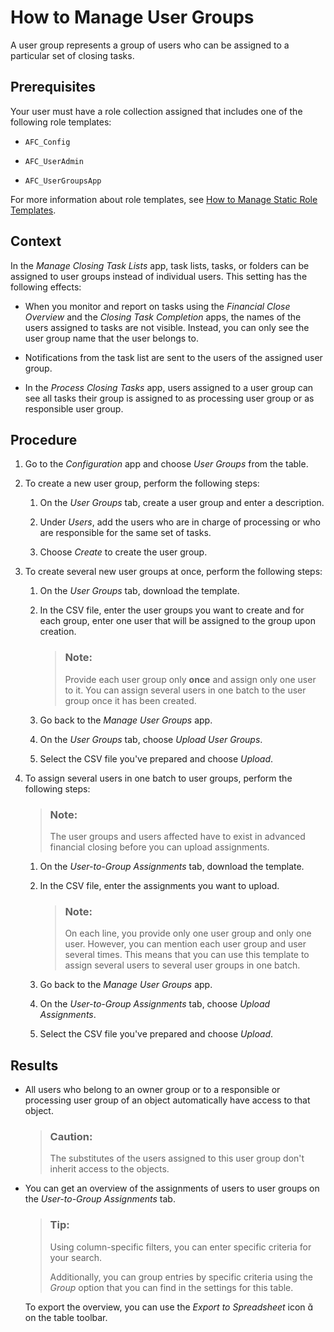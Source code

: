 <!-- loio6d5d6838660749c8956c568641cac333 -->

<link rel="stylesheet" type="text/css" href="../css/sap-icons.css"/>

# How to Manage User Groups

A user group represents a group of users who can be assigned to a particular set of closing tasks.



<a name="loio6d5d6838660749c8956c568641cac333__prereq_q22_x4m_3kb"/>

## Prerequisites

Your user must have a role collection assigned that includes one of the following role templates:

-   `AFC_Config`

-   `AFC_UserAdmin`

-   `AFC_UserGroupsApp`


For more information about role templates, see [How to Manage Static Role Templates](how-to-manage-static-role-templates-0cca34d.md).



## Context

In the *Manage Closing Task Lists* app, task lists, tasks, or folders can be assigned to user groups instead of individual users. This setting has the following effects:

-   When you monitor and report on tasks using the *Financial Close Overview* and the *Closing Task Completion* apps, the names of the users assigned to tasks are not visible. Instead, you can only see the user group name that the user belongs to.

-   Notifications from the task list are sent to the users of the assigned user group.

-   In the *Process Closing Tasks* app, users assigned to a user group can see all tasks their group is assigned to as processing user group or as responsible user group.




<a name="loio6d5d6838660749c8956c568641cac333__steps_ojx_msk_ctb"/>

## Procedure

1.  Go to the *Configuration* app and choose *User Groups* from the table.

2.  To create a new user group, perform the following steps:

    1.  On the *User Groups* tab, create a user group and enter a description.

    2.  Under *Users*, add the users who are in charge of processing or who are responsible for the same set of tasks.

    3.  Choose *Create* to create the user group.


3.  To create several new user groups at once, perform the following steps:

    1.  On the *User Groups* tab, download the template.

    2.  In the CSV file, enter the user groups you want to create and for each group, enter one user that will be assigned to the group upon creation.

        > ### Note:  
        > Provide each user group only **once** and assign only one user to it. You can assign several users in one batch to the user group once it has been created.

    3.  Go back to the *Manage User Groups* app.

    4.  On the *User Groups* tab, choose *Upload User Groups*.

    5.  Select the CSV file you've prepared and choose *Upload*.


4.  To assign several users in one batch to user groups, perform the following steps:

    > ### Note:  
    > The user groups and users affected have to exist in advanced financial closing before you can upload assignments.

    1.  On the *User-to-Group Assignments* tab, download the template.

    2.  In the CSV file, enter the assignments you want to upload.

        > ### Note:  
        > On each line, you provide only one user group and only one user. However, you can mention each user group and user several times. This means that you can use this template to assign several users to several user groups in one batch.

    3.  Go back to the *Manage User Groups* app.

    4.  On the *User-to-Group Assignments* tab, choose *Upload Assignments*.

    5.  Select the CSV file you've prepared and choose *Upload*.





<a name="loio6d5d6838660749c8956c568641cac333__result_dvs_xqt_3mb"/>

## Results

-   All users who belong to an owner group or to a responsible or processing user group of an object automatically have access to that object.

    > ### Caution:  
    > The substitutes of the users assigned to this user group don't inherit access to the objects.

-   You can get an overview of the assignments of users to user groups on the *User-to-Group Assignments* tab.

    > ### Tip:  
    > Using column-specific filters, you can enter specific criteria for your search.
    > 
    > Additionally, you can group entries by specific criteria using the *Group* option that you can find in the settings for this table.

    To export the overview, you can use the *Export to Spreadsheet* icon <span class="SAP-icons"></span> on the table toolbar.


